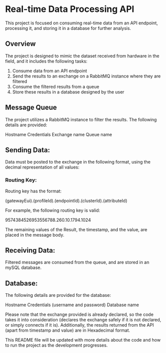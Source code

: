 # Real-time Data Processing API
This project is focused on consuming real-time data from an API endpoint, processing it, and storing it in a database for further analysis.

## Overview
The project is designed to mimic the dataset received from hardware in the field, and it includes the following tasks:

1. Consume data from an API endpoint
2. Send the results to an exchange on a RabbitMQ instance where they are filtered
3. Consume the filtered results from a queue
4. Store these results in a database designed by the user


## Message Queue
The project utilizes a RabbitMQ instance to filter the results. The following details are provided:

Hostname
Credentials
Exchange name
Queue name


## Sending Data:
Data must be posted to the exchange in the following format, using the decimal representation of all values:

### Routing Key:
Routing key has the format: 

(gatewayEui).(profileId).(endpointId).(clusterId).(attributeId)
  
For example, the following routing key is valid:

9574384526953556788.260.10.1794.1024

The remaining values of the Result, the timestamp, and the value, are placed in the message body.

## Receiving Data:
Filtered messages are consumed from the queue, and are stored in an mySQL database.

## Database:
The following details are provided for the database:

Hostname
Credentials (username and password)
Database name
  
Please note that the exchange provided is already declared, so the code takes it into consideration (declares the exchange safely if it is not declared, or simply connects if it is). Additionally, the results returned from the API (apart from timestamp and value) are in Hexadecimal format.

This README file will be updated with more details about the code and how to run the project as the development progresses.
